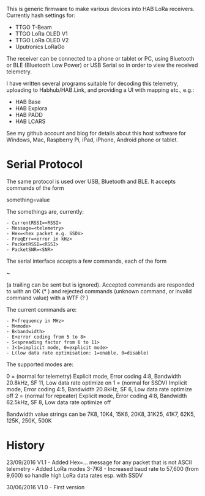 This is generic firmware to make various devices into HAB LoRa receivers.  Currently hash settings for:

- TTGO T-Beam
- TTGO LoRa OLED V1
- TTGO LoRa OLED V2
- Uputronics LoRaGo

The receiver can be connected to a phone or tablet or PC, using Bluetooth or BLE (Bluetooth Low Power) or USB Serial so in order to view the received telemetry.

I have written several programs suitable for decoding this telemetry, uploading to Habhub/HAB.Link, and providing a UI with mapping etc., e.g.:

- HAB Base
- HAB Explora
- HAB PADD
- HAB LCARS

See my github account and blog for details about this host software for Windows, Mac, Raspberry Pi, iPad, iPhone, Android phone or tablet.



Serial Protocol
===============

The same protocol is used over USB, Bluetooth and BLE.  It accepts commands of the form

something=value<CR><LF>

The somethings are, currently:

	- CurrentRSSI=<RSSI>
	- Message=<telemetry>
	- Hex=<hex packet e.g. SSDV>
	- FreqErr=<error in kHz>
	- PacketRSSI=<RSSI>
	- PacketSNR=<SNR>

The serial interface accepts a few commands, each of the form

~<command><value><CR>

(a trailing <LF> can be sent but is ignored).  Accepted commands are responded to with an OK (* <CR> <LF>) and rejected commands (unknown command, or invalid command value) with a WTF (? <CR> <LF>)

The current commands are:

	- F<frequency in MHz>
	- M<mode>
	- B<bandwidth>
	- E<error coding from 5 to 8>
	- S<spreading factor from 6 to 11>
	- I<1=implicit mode, 0=explicit mode>
	- L(low data rate optimisation: 1=enable, 0=disable)
	
The supported modes are:

0 = (normal for telemetry)  Explicit mode, Error coding 4:8, Bandwidth 20.8kHz, SF 11, Low data rate optimize on
1 = (normal for SSDV)       Implicit mode, Error coding 4:5, Bandwidth 20.8kHz,  SF 6, Low data rate optimize off
2 = (normal for repeater)   Explicit mode, Error coding 4:8, Bandwidth 62.5kHz,  SF 8, Low data rate optimize off	

Bandwidth value strings can be 7K8, 10K4, 15K6, 20K8, 31K25, 41K7, 62K5, 125K, 250K, 500K

History
=======

23/09/2016	V1.1	- Added Hex=... message for any packet that is not ASCII telemetry
					- Added LoRa modes 3-7K8
					- Increased baud rate to 57,600 (from 9,600) so handle high LoRa data rates esp. with SSDV
					
30/06/2016	V1.0	- First version
